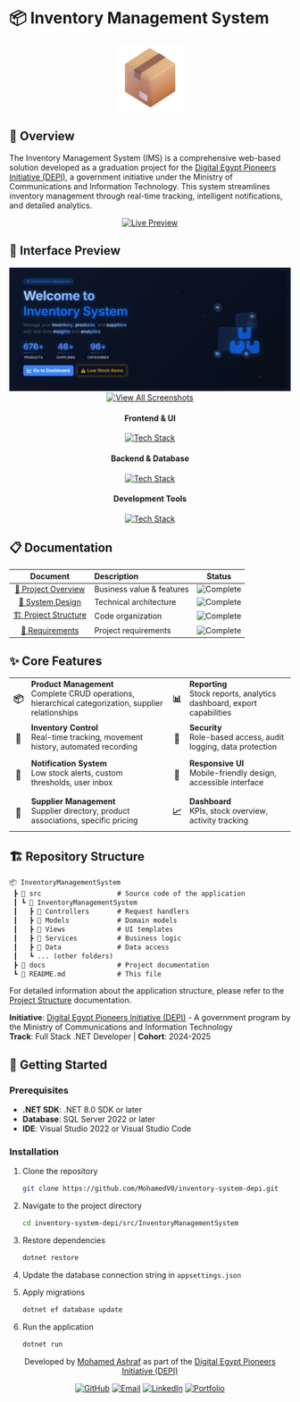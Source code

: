 # 📦 Inventory Management System

<div align="center">

<img src="https://raw.githubusercontent.com/microsoft/fluentui-emoji/main/assets/Package/3D/package_3d.png" width="120" alt="Inventory Icon"/>

</div>

## 📌 Overview

The Inventory Management System (IMS) is a comprehensive web-based solution developed as a graduation project for the [Digital Egypt Pioneers Initiative (DEPI)](https://www.linkedin.com/company/digital-egypt-pioneers-initiative-depi/), a government initiative under the Ministry of Communications and Information Technology. This system streamlines inventory management through real-time tracking, intelligent notifications, and detailed analytics.

<div align="center">
  <a href="https://inventorysystem.runasp.net">
    <img src="https://img.shields.io/badge/View_Live_Demo-4285F4?style=for-the-badge&logo=googlechrome&logoColor=white" alt="Live Preview" />
  </a>
</div>

## 💫 Interface Preview

<div align="center">
  <img src="docs/ui-screenshots/Hero.png" alt="Inventory Management System">
  <a href="docs/ui-screenshots">
    <img src="https://img.shields.io/badge/View_All_Screenshots-4285F4?style=for-the-badge&logo=instagram&logoColor=white" alt="View All Screenshots" />
  </a>
</div>

<div align="center">

#### Frontend & UI
[![Tech Stack](https://skillicons.dev/icons?i=html,css,js,bootstrap)](https://skillicons.dev)

#### Backend & Database
[![Tech Stack](https://skillicons.dev/icons?i=dotnet,cs,mysql)](https://skillicons.dev)

#### Development Tools
[![Tech Stack](https://skillicons.dev/icons?i=git,github,visualstudio)](https://skillicons.dev)

</div>

## 📋 Documentation

<div align="center">

| Document | Description | Status |
|:--------:|:------------|:------:|
| [📄 Project Overview](docs/ProjectOverview.md) | Business value & features | ![Complete](https://img.shields.io/badge/Complete-22C55E?logo=checkmark) |
| [📐 System Design](docs/SystemDesign.md) | Technical architecture | ![Complete](https://img.shields.io/badge/Complete-22C55E?logo=checkmark) |
| [🏗️ Project Structure](docs/ProjectStructure.md) | Code organization | ![Complete](https://img.shields.io/badge/Complete-22C55E?logo=checkmark) |
| [📝 Requirements](docs/ProjectRequirements.md) | Project requirements | ![Complete](https://img.shields.io/badge/Complete-22C55E?logo=checkmark) |

</div>

## ✨ Core Features

<div align="center">

<table>
<tr>
<td align="center"><h3>📦</h3></td>
<td><b>Product Management</b><br>Complete CRUD operations, hierarchical categorization, supplier relationships</td>
<td align="center"><h3>📊</h3></td>
<td><b>Reporting</b><br>Stock reports, analytics dashboard, export capabilities</td>
</tr>
<tr>
<td align="center"><h3>🔄</h3></td>
<td><b>Inventory Control</b><br>Real-time tracking, movement history, automated recording</td>
<td align="center"><h3>🔐</h3></td>
<td><b>Security</b><br>Role-based access, audit logging, data protection</td>
</tr>
<tr>
<td align="center"><h3>🔔</h3></td>
<td><b>Notification System</b><br>Low stock alerts, custom thresholds, user inbox</td>
<td align="center"><h3>📱</h3></td>
<td><b>Responsive UI</b><br>Mobile-friendly design, accessible interface</td>
</tr>
<tr>
<td align="center"><h3>🤝</h3></td>
<td><b>Supplier Management</b><br>Supplier directory, product associations, specific pricing</td>
<td align="center"><h3>📈</h3></td>
<td><b>Dashboard</b><br>KPIs, stock overview, activity tracking</td>
</tr>
</table>

</div>

## 🏗️ Repository Structure

```
📦 InventoryManagementSystem
 ┣ 📂 src                   # Source code of the application
 ┃ ┗ 📂 InventoryManagementSystem
 ┃   ┣ 📂 Controllers       # Request handlers
 ┃   ┣ 📂 Models            # Domain models
 ┃   ┣ 📂 Views             # UI templates
 ┃   ┣ 📂 Services          # Business logic
 ┃   ┣ 📂 Data              # Data access
 ┃   ┗ ... (other folders)
 ┣ 📂 docs                  # Project documentation
 ┗ 📜 README.md             # This file
```

For detailed information about the application structure, please refer to the [Project Structure](docs/ProjectStructure.md) documentation.

**Initiative**: [Digital Egypt Pioneers Initiative (DEPI)](https://www.linkedin.com/company/digital-egypt-pioneers-initiative-depi/) - A government program by the Ministry of Communications and Information Technology<br>
**Track**: Full Stack .NET Developer | **Cohort**: 2024-2025<br>

## 🚀 Getting Started

### Prerequisites

- **.NET SDK**: .NET 8.0 SDK or later
- **Database**: SQL Server 2022 or later
- **IDE**: Visual Studio 2022 or Visual Studio Code

### Installation

1. Clone the repository
   ```bash
   git clone https://github.com/MohamedV0/inventory-system-depi.git
   ```

2. Navigate to the project directory
   ```bash
   cd inventory-system-depi/src/InventoryManagementSystem
   ```

3. Restore dependencies
   ```bash
   dotnet restore
   ```

4. Update the database connection string in `appsettings.json`

5. Apply migrations
   ```bash
   dotnet ef database update
   ```

6. Run the application
   ```bash
   dotnet run
   ```

<div align="center">
  <p>Developed by <a href="https://github.com/MohamedV0">Mohamed Ashraf</a> as part of the <a href="https://www.linkedin.com/company/digital-egypt-pioneers-initiative-depi/">Digital Egypt Pioneers Initiative (DEPI)</a></p>
  <p>
    <a href="https://github.com/MohamedV0"><img src="https://img.shields.io/badge/GitHub-MohamedV0-181717?style=flat&logo=github&logoColor=white" alt="GitHub"></a>
    <a href="mailto:mohamed.ashraf.v0@gmail.com"><img src="https://img.shields.io/badge/Contact-Email-EA4335?style=flat&logo=gmail&logoColor=white" alt="Email"></a>
    <a href="https://www.linkedin.com/in/mohamed-ashraf-v0/"><img src="https://img.shields.io/badge/LinkedIn-Profile-0A66C2?style=flat&logo=linkedin&logoColor=white" alt="LinkedIn"></a>
    <a href="https://mohamedv0.netlify.app/"><img src="https://img.shields.io/badge/Portfolio-Website-00C7B7?style=flat&logo=netlify&logoColor=white" alt="Portfolio"></a>
  </p>
</div>
